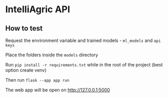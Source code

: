 # IntelliAgric API

## How to test

Request the environment variable and trained models - `ml_models` and `api keys`

Place the folders inside the `models` directory

Run `pip install -r requirements.txt` while in the root of the project (best option create venv)

Then run `flask --app app run`

The web app will be open on http://127.0.0.1:5000
